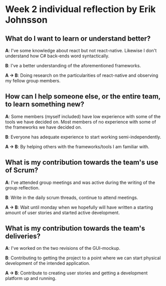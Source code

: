 # Week 2 individual reflection by Erik Johnsson

## What do I want to learn or understand better?

**A**: I've some knowledge about react but not react-native. Likewise I don't understand how C# back-ends word syntactically.

**B**: I've a better understanding of the aforementioned frameworks.

**A -> B**: Doing research on the particularities of react-native and observing my fellow group members.

## How can I help someone else, or the entire team, to learn something new?

**A**: Some members (myself included) have low experience with some of the tools we have decided on. Most members of no experience with some of the frameworks we have decided on.

**B**: Everyone has adequate experience to start working semi-independently.

**A -> B**: By helping others with the frameworks/tools I am familiar with.

## What is my contribution towards the team's use of Scrum?

**A**: I've attended group meetings and was active during the writing of the group reflection.

**B**: Write in the daily scrum threads, continue to attend meetings.

**A -> B**: Wait until monday when we hopefully will have written a starting amount of user stories and started active development.

## What is my contribution towards the team's deliveries?

**A**: I've worked on the two revisions of the GUI-mockup.

**B**: Contributing to getting the project to a point where we can start physical development of the intended application.

**A -> B**: Contribute to creating user stories and getting a development platform up and running.
